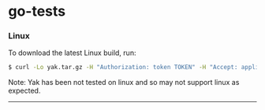 # go-tests

### Linux

To download the latest Linux build, run:

```bash
$ curl -Lo yak.tar.gz -H "Authorization: token TOKEN" -H "Accept: application/octet-stream" https://api.github.com/repos/eb-rubenespinosa/go-tests/releases/assets/18096266 && sudo mv yak /usr/local/bin`
```

Note: Yak has been not tested on linux and so may not support linux as expected.

------
